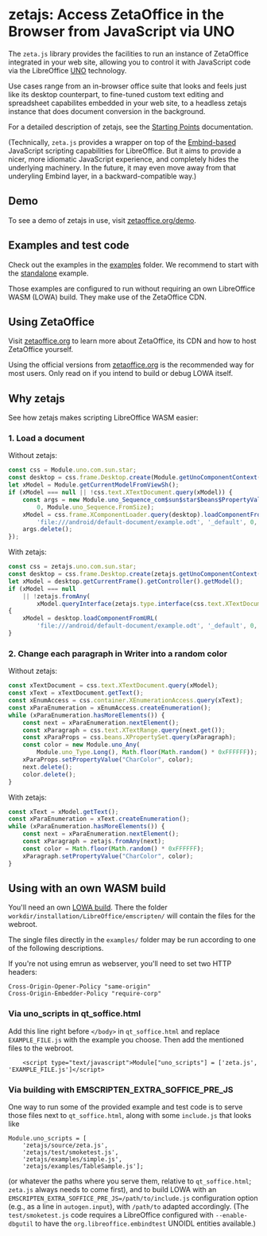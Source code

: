 # zetajs: Access ZetaOffice in the Browser from JavaScript via UNO

The `zeta.js` library provides the facilities to run an instance of ZetaOffice integrated in your
web site, allowing you to control it with JavaScript code via the LibreOffice
[UNO](https://wiki.documentfoundation.org/Documentation/DevGuide) technology.

Use cases range from an in-browser office suite that looks and feels just like its desktop
counterpart, to fine-tuned custom text editing and spreadsheet capabilites embedded in your web
site, to a headless zetajs instance that does document conversion in the background.

For a detailed description of zetajs, see the [Starting Points](docs/start.md) documentation.

(Technically, `zeta.js` provides a wrapper on top of the
[Embind-based](https://blog.allotropia.de/2024/04/30/libreoffice-javascripted/) JavaScript scripting
capabilities for LibreOffice.  But it aims to provide a nicer, more idiomatic JavaScript experience,
and completely hides the underlying machinery.  In the future, it may even move away from that
underyling Embind layer, in a backward-compatible way.)

## Demo

To see a demo of zetajs in use, visit [zetaoffice.org/demo](https://zetaoffice.org/demo.html).

## Examples and test code

Check out the examples in the [examples](https://github.com/allotropia/zetajs/tree/main/examples) folder. We recommend to start with the [standalone](https://github.com/allotropia/zetajs/tree/main/examples/standalone) example.

Those examples are configured to run without requiring an own LibreOffice WASM (LOWA) build. They make use of the ZetaOffice CDN.

## Using ZetaOffice

Visit [zetaoffice.org](https://zetaoffice.org) to learn more about ZetaOffice, its CDN and how to host ZetaOffice yourself.

Using the official versions from [zetaoffice.org](https://zetaoffice.org) is the recommended way for most users. Only read on if you intend to build or debug LOWA itself.

## Why zetajs

See how zetajs makes scripting LibreOffice WASM easier:

### 1. Load a document

Without zetajs:
```javascript
const css = Module.uno.com.sun.star;
const desktop = css.frame.Desktop.create(Module.getUnoComponentContext());
let xModel = Module.getCurrentModelFromViewSh();
if (xModel === null || !css.text.XTextDocument.query(xModel)) {
    const args = new Module.uno_Sequence_com$sun$star$beans$PropertyValue(
        0, Module.uno_Sequence.FromSize);
    xModel = css.frame.XComponentLoader.query(desktop).loadComponentFromURL(
        'file:///android/default-document/example.odt', '_default', 0, args);
    args.delete();
});
```

With zetajs:
```javascript
const css = zetajs.uno.com.sun.star;
const desktop = css.frame.Desktop.create(zetajs.getUnoComponentContext());
let xModel = desktop.getCurrentFrame().getController().getModel();
if (xModel === null
    || !zetajs.fromAny(
        xModel.queryInterface(zetajs.type.interface(css.text.XTextDocument))))
{
    xModel = desktop.loadComponentFromURL(
        'file:///android/default-document/example.odt', '_default', 0, []);
}
```

### 2. Change each paragraph in Writer into a random color

Without zetajs:
```javascript
const xTextDocument = css.text.XTextDocument.query(xModel);
const xText = xTextDocument.getText();
const xEnumAccess = css.container.XEnumerationAccess.query(xText);
const xParaEnumeration = xEnumAccess.createEnumeration();
while (xParaEnumeration.hasMoreElements()) {
    const next = xParaEnumeration.nextElement();
    const xParagraph = css.text.XTextRange.query(next.get());
    const xParaProps = css.beans.XPropertySet.query(xParagraph);
    const color = new Module.uno_Any(
        Module.uno_Type.Long(), Math.floor(Math.random() * 0xFFFFFF));
    xParaProps.setPropertyValue("CharColor", color);
    next.delete();
    color.delete();
}
```

With zetajs:
```javascript
const xText = xModel.getText();
const xParaEnumeration = xText.createEnumeration();
while (xParaEnumeration.hasMoreElements()) {
    const next = xParaEnumeration.nextElement();
    const xParagraph = zetajs.fromAny(next);
    const color = Math.floor(Math.random() * 0xFFFFFF);
    xParagraph.setPropertyValue("CharColor", color);
}
```

## Using with an own WASM build

You'll need an own [LOWA build](https://git.libreoffice.org/core/+/refs/heads/master/static/README.wasm.md). There the folder `workdir/installation/LibreOffice/emscripten/` will contain the files for the webroot.

The single files directly in the `examples/` folder may be run according to one of the following descriptions.

If you're not using emrun as webserver, you'll need to set two HTTP headers:

```
Cross-Origin-Opener-Policy "same-origin"
Cross-Origin-Embedder-Policy "require-corp"
```

### Via uno_scripts in qt_soffice.html

Add this line right before `</body>` in `qt_soffice.html` and replace `EXAMPLE_FILE.js` with the example you choose.
Then add the mentioned files to the webroot.

```
    <script type="text/javascript">Module["uno_scripts"] = ['zeta.js', 'EXAMPLE_FILE.js']</script>
```

### Via building with EMSCRIPTEN_EXTRA_SOFFICE_PRE_JS

One way to run some of the provided example and test code is to serve those files next to `qt_soffice.html`, along with some `include.js` that looks like
```
Module.uno_scripts = [
    'zetajs/source/zeta.js',
    'zetajs/test/smoketest.js',
    'zetajs/examples/simple.js',
    'zetajs/examples/TableSample.js'];
```
(or whatever the paths where you serve them, relative to `qt_soffice.html`; `zeta.js` always needs to come first), and to build LOWA with an `EMSCRIPTEN_EXTRA_SOFFICE_PRE_JS=/path/to/include.js` configuration option (e.g., as a line in `autogen.input`), with `/path/to` adapted accordingly.  (The `test/smoketest.js` code requires a LibreOffice configured with `--enable-dbgutil` to have the `org.libreoffice.embindtest` UNOIDL entities available.)
